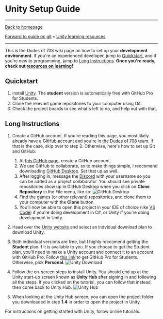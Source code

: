 # Unity Setup Guide

-----

[Back to homepage](..)

[Forward to guide on git](commits) • [Unity learning resources](learn)

-----

This is the Dudes of 708 wiki page on how to set up your **development environment**. If you're an experienced developer, jump to [Quickstart](#quickstart), and if you're new to programming, jump to [Long Instructions](#long-instructions). **Once you're ready, check out [resources on learning](learn)!**

## Quickstart

1. Install [Unity](https://store.unity.com/#plans-individual). The **student** version is automatically free with GitHub Pro for Students.
2. Clone the relevant game repositories to your computer using Git.
3. Check the project boards to see what's left to do, and help out with that.

## Long Instructions

1. Create a GitHub account. If you're reading this page, you most likely already have a GitHub account and you're in the [Dudes of 708](https://github.com/dudesof708) team. If that is the case, skip over to step 2. Otherwise, here's how to set up Git and GitHub:

    1. At [this GitHub page](https://github.com/join), create a GitHub account.
    2. We use GitHub to collaborate, so to make things simple, I reccomend downloading [GitHub Desktop](https://desktop.github.com/). Set that up as well.
    3. After logging in, message the [Discord](https://discord.gg/WUGMTcZ) with your username so you can be added as a project collaborator. You should see private repositories show up in GitHub Desktop when you click on **Clone Repository** in the File menu, like so:
       ![GitHub Desktop](https://i.imgur.com/IA84a3i.png)
    4. Find the games (or other relevant) repositories, and clone them to your computer with the **Clone** button.
    5. You'll now be able to open this project in your IDE of choice (like [VS Code](https://code.visualstudio.com/)) if you're doing development in C#, or Unity if you're doing development in Unity.

2. Head over the [Unity website](https://store.unity.com/#plans-individual) and select an indvidual download plan to download Unity.
3. Both individual versions are free, but I highly reccomend getting the **Student** plan if it is available to you. If you choose to get the Student plan, you'll need to make a Unity account and connect it to an account with GitHub Pro. Follow [this link](https://education.github.com/pack) to get GitHub Pro for Students. Otherwise, pick **Personal**.
   ![Unity Download](https://i.imgur.com/NCRxzKg.png)
4. Follow the on-screen steps to install Unity. You should end up at the Unity start-up screen known as **Unity Hub** after signing in and following all the steps. If you clicked on the tutorial, you can follow that instead, then come back to Unity Hub.
   ![Unity Hub](https://i.imgur.com/pqLdR6j.png)
5. When looking at the Unity Hub screen, you can open the project folder you downloaded in step **1.4** in order to open the project in Unity.

For instructions on getting started with Unity, follow online tutorials.
